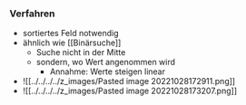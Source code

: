### Verfahren
+ sortiertes Feld notwendig
+ ähnlich wie [[Binärsuche]]
	+ Suche nicht in der Mitte
	+ sondern, wo Wert angenommen wird
		+ Annahme: Werte steigen linear
+ ![[../../../../z_images/Pasted image 20221028172911.png]]
+ ![[../../../../z_images/Pasted image 20221028173207.png]]
